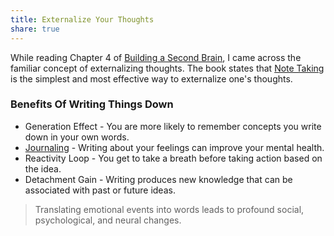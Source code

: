 ```yaml
---
title: Externalize Your Thoughts
share: true
---
```


While reading Chapter 4 of [Building a Second Brain](Building%20a%20Second%20Brain.md), I came across the familiar concept of externalizing thoughts. The book states that [Note Taking](Note%20Taking.md) is the simplest and most effective way to externalize one's thoughts.

### Benefits Of Writing Things Down

* Generation Effect - You are more likely to remember concepts you write down in your own words.
* [Journaling](./Journaling.md) - Writing about your feelings can improve your mental health.
* Reactivity Loop - You get to take a breath before taking action based on the idea.
* Detachment Gain - Writing produces new knowledge that can be associated with past or future ideas.

 > 
 > Translating emotional events into words leads to profound social, psychological, and neural changes.
